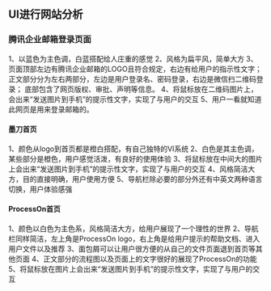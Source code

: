 ## UI进行网站分析
### 腾讯企业邮箱登录页面
1、以蓝色为主色调，白蓝搭配给人庄重的感觉
2、风格为扁平风，简单大方
3、页面顶部左边有腾讯企业邮箱的LOGO且符合规定，右边有给用户的指示性文字；正文部分分为左右两部分，左边是用户登录名、密码登录，右边是微信扫二维码登录；
   底部包含了网页版权、审批、声明等信息。
4、将鼠标放在二维码图片上，会出来“发送图片到手机”的提示性文字，实现了与用户的交互
5、用户一看就知道此网页是用来登录邮箱的。
#### 墨刀首页
1、颜色从logo到首页都是橙白搭配，有自己独特的VI系统
2、白色是其主色调，某些部分是橙色，用户感觉活泼，有良好的使用体验
3、将鼠标放在中间大的图片上会出来“发送图片到手机”的提示性文字，实现了与用户的交互
4、风格简洁大方，目的直接明确，用户使用方便
5、导航栏除必要的部分外还有中英文两种语言切换，用户体验感强
#### ProcessOn首页
1、颜色以白色为主色系，风格简洁大方，给用户展现了一个理性的世界
2、导航栏同样简洁，左上角是ProcessOn logo，右上角是给用户提示的帮助文档、进入用户文件以及推荐
3、面包屑可以让用户很方便的从自己的文件页面退到首页等其他页面
4、正文部分的流程图以及页面上的文字很好的展现了ProcessOn的功能
5、将鼠标放在图片上会出来“发送图片到手机”的提示性文字，实现了与用户的交互

